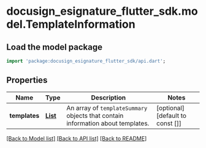 # docusign_esignature_flutter_sdk.model.TemplateInformation

## Load the model package
```dart
import 'package:docusign_esignature_flutter_sdk/api.dart';
```

## Properties
Name | Type | Description | Notes
------------ | ------------- | ------------- | -------------
**templates** | [**List<TemplateSummary>**](TemplateSummary.md) | An array of `templateSummary` objects that contain information about templates. | [optional] [default to const []]

[[Back to Model list]](../README.md#documentation-for-models) [[Back to API list]](../README.md#documentation-for-api-endpoints) [[Back to README]](../README.md)



